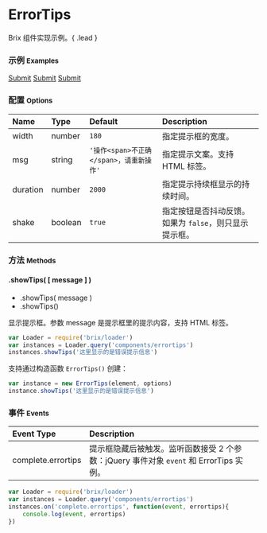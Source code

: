# ErrorTips

Brix 组件实现示例。{ .lead }

### 示例 <small>Examples</small>



<div class="bs-example">
    <div class="content">
        <a href="javascript:;" bx-name="components/errortips" bx-options="{duration:2000,width:200}" mx-click="confirm" class="btn btn-primary">Submit</a>
        <a href="javascript:;" bx-name="components/errortips" bx-options="{duration:2000,width:200}" mx-click="confirm" class="btn btn-primary">Submit</a>
        <a href="javascript:;" bx-name="components/errortips" bx-options="{duration:2000,width:200}" mx-click="confirm" class="btn btn-primary">Submit</a>
    </div>
</div>

<script type="text/javascript">
    require(['brix/loader', 'brix/event'], function(Loader, EventManager) {
        var manager = new EventManager('mx-')
        var owner = {
            confirm: function(event){
                var instance = Loader.query(event.currentTarget)[0]
                instance.showTips(Math.random())
            }
        }
        manager.delegate($('.bs-example'), owner)
    })
</script>

### 配置 <small>Options</small>

Name | Type | Default | Description
:--- | :--- | :------ | :----------
width | number | `180` | 指定提示框的宽度。
msg | string | `'操作<span>不正确</span>，请重新操作'` | 指定提示文案。支持 HTML 标签。
duration | number | `2000` | 指定提示持续框显示的持续时间。
shake | boolean | `true` | 指定按钮是否抖动反馈。如果为 `false`，则只显示提示框。

### 方法 <small>Methods</small>

#### .showTips( [ message ] )

* .showTips( message )
* .showTips()

显示提示框。参数 message 是提示框里的提示内容，支持 HTML 标签。

```js
var Loader = require('brix/loader')
var instances = Loader.query('components/errortips')
instances.showTips('这里显示的是错误提示信息')
```

支持通过构造函数 `ErrorTips()` 创建：

```js
var instance = new ErrorTips(element, options)
instance.showTips('这里显示的是错误提示信息')
```

### 事件 <small>Events</small>

Event Type | Description
:--------- | :----------
complete.errortips | 提示框隐藏后被触发。监听函数接受 2 个参数：jQuery 事件对象 `event` 和 ErrorTips 实例。

```js
var Loader = require('brix/loader')
var instances = Loader.query('components/errortips')
instances.on('complete.errortips', function(event, errortips){
    console.log(event, errortips)
})
```
